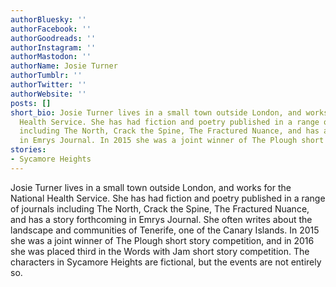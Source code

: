 ```yaml
---
authorBluesky: ''
authorFacebook: ''
authorGoodreads: ''
authorInstagram: ''
authorMastodon: ''
authorName: Josie Turner
authorTumblr: ''
authorTwitter: ''
authorWebsite: ''
posts: []
short_bio: Josie Turner lives in a small town outside London, and works for the National
  Health Service. She has had fiction and poetry published in a range of journals
  including The North, Crack the Spine, The Fractured Nuance, and has a story forthcoming
  in Emrys Journal. In 2015 she was a joint winner of The Plough short story competition.
stories:
- Sycamore Heights
---
```


Josie Turner lives in a small town outside London, and works for the National Health Service. She has had fiction and poetry published in a range of journals including The North, Crack the Spine, The Fractured Nuance, and has a story forthcoming in Emrys Journal.
She often writes about the landscape and communities of Tenerife, one of the Canary Islands.
In 2015 she was a joint winner of The Plough short story competition, and in 2016 she was placed third in the Words with Jam short story competition.
The characters in Sycamore Heights are fictional, but the events are not entirely so.